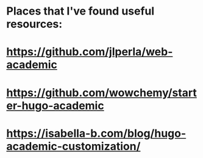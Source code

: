 


# Places that I've found useful resources:
# https://github.com/jlperla/web-academic
# https://github.com/wowchemy/starter-hugo-academic
# https://isabella-b.com/blog/hugo-academic-customization/
